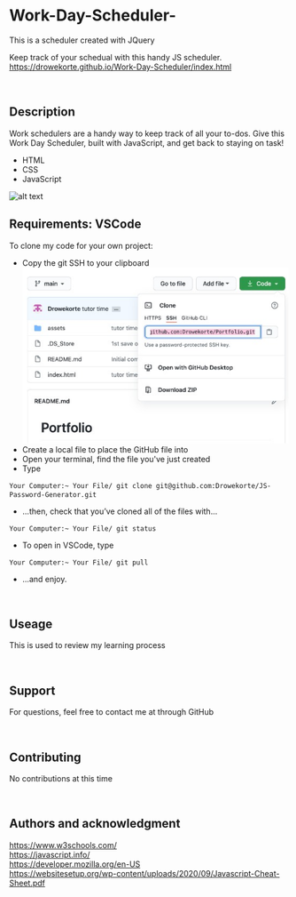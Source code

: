 # Work-Day-Scheduler-
This is a scheduler created with JQuery


Keep track of your schedual with this handy JS scheduler. <br>
https://drowekorte.github.io/Work-Day-Scheduler/index.html

<br>

## Description

Work schedulers are a handy way to keep track of all your to-dos. Give this Work Day Scheduler, built with JavaScript, and get back to staying on task!    
* HTML
* CSS
* JavaScript

![alt text](assets/imgs/Work-Day-Scheduler.jpg "Work Day Scheduler")


## Requirements: VSCode

To clone my code for your own project:
* Copy the git SSH to your clipboard <br>
![Screen Shot](assets/imgs/github.jpg)
* Create a local file to place the GitHub file into
* Open your terminal, find the file you've just created
* Type
```
Your Computer:~ Your File/ git clone git@github.com:Drowekorte/JS-Password-Generator.git 

```
* ...then, check that you’ve cloned all of the files with...

```
Your Computer:~ Your File/ git status

```

* To open in VSCode, type

```
Your Computer:~ Your File/ git pull

```
* ...and enjoy.

<br>

## Useage
This is used to review my learning process

<br>

## Support
For questions, feel free to contact me at through GitHub

<br>


## Contributing
No contributions at this time

<br>

## Authors and acknowledgment
https://www.w3schools.com/<br>
https://javascript.info/<br>
https://developer.mozilla.org/en-US<br>
https://websitesetup.org/wp-content/uploads/2020/09/Javascript-Cheat-Sheet.pdf<br>

<br>